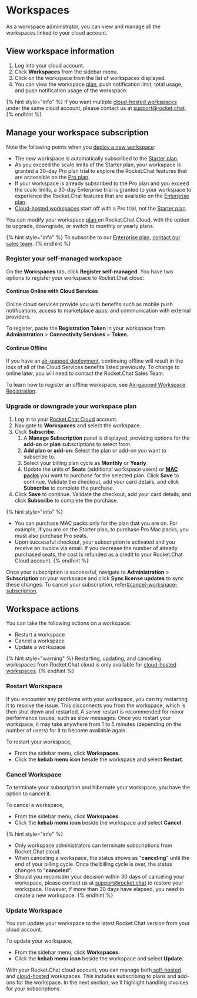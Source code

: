 # Workspaces

As a workspace administrator, you can view and manage all the workspaces linked to your cloud account.

## View workspace information

1. Log into your cloud account.
2. Click **Workspaces** from the sidebar menu.
3. Click on the workspace from the list of workspaces displayed.
4. You can view the workspace [plan](../../../readme/our-plans.md), push notification limit, total usage, and push notification usage of the workspace.

{% hint style="info" %}
If you want multiple [cloud-hosted workspaces](https://docs.rocket.chat/customer-center/cloud-services-center/rocket.chat-cloud-hosting-service-level-agreement-sla) under the same cloud account, please contact us at [support@rocket.chat](mailto:support@rocket.chat).
{% endhint %}

## Manage your workspace subscription

Note the following points when you [deploy a new workspace](../../../deploy/deploy-rocket.chat/):

* The new workspace is automatically subscribed to the [Starter plan](../../../readme/our-plans.md#starter-plan).&#x20;
* As you exceed the scale limits of the Starter plan, your workspace is granted a 30-day Pro plan trial to explore the Rocket.Chat features that are accessible on the [Pro plan](../../../readme/our-plans.md#pro-plan).&#x20;
* If your workspace is already subscribed to the Pro plan and you exceed the scale limits, a 30-day Enterprise trial is granted to your workspace to experience the Rocket.Chat features that are available on the [Enterprise plan](../../../readme/our-plans.md#enterprise-plan).&#x20;
* [Cloud-hosted workspaces](https://docs.rocket.chat/customer-center/cloud-services-center/rocket.chat-cloud-hosting-service-level-agreement-sla) start off with a Pro trial, not the [Starter plan](../../../readme/our-plans.md#starter-plan).

You can modify your workspace [plan ](../../../readme/our-plans.md)on Rocket.Chat Cloud, with the option to upgrade, downgrade, or switch to monthly or yearly plans.&#x20;

{% hint style="info" %}
To subscribe to our [Enterprise plan](../../../readme/our-plans.md#enterprise-plan), [contact our sales team](https://www.rocket.chat/sales-contact).
{% endhint %}

### **Register your self-managed workspace**

On the **Workspaces** tab, click **Register self-managed**. You have two options to register your workspace to Rocket.Chat cloud:

#### Continue Online with Cloud Services

Online cloud services provide you with benefits such as mobile push notifications, access to marketplace apps, and communication with external providers.&#x20;

To register, paste the **Registration Token** in your workspace from **Administration** > **Connectivity Services** > **Token**.

#### Continue Offline

If you have an [air-gapped deployment](https://docs.rocket.chat/setup-and-configure/rocket.chat-air-gapped-deployment), continuing offline will result in the loss of all of the Cloud Services benefits listed previously. To change to online later, you will need to contact the Rocket.Chat Sales Team.&#x20;

To learn how to register an offline workspace, see [Air-gapped Workspace Registration](https://docs.rocket.chat/setup-and-configure/rocket.chat-air-gapped-deployment/offline-workspace-registration).

### **Upgrade or downgrade your workspace plan**&#x20;

1. Log in to your [Rocket.Chat Cloud](https://cloud.rocket.chat/home) account.
2. Navigate to **Workspaces** and select the workspace.
3. Click **Subscribe.**&#x20;
   1. A **Manage Subscription** panel is displayed, providing options for the **add-on** or **plan** subscriptions to select from.
   2. **Add plan or add-on**: Select the plan or add-on you want to subscribe to.&#x20;
   3. Select your billing plan cycle as **Monthly** or **Yearly**.
   4. Update the units of **Seats** (additional workspace users) or [**MAC packs**](https://docs.rocket.chat/use-rocket.chat/workspace-administration/users/monthly-active-contacts-macs) you want to purchase for the selected plan. Click **Save** to continue. Validate the checkout, add your card details, and click **Subscribe** to complete the purchase.
4. Click **Save** to continue. Validate the checkout, add your card details, and click **Subscribe** to complete the purchase.

{% hint style="info" %}
* You can purchase MAC packs only for the plan that you are on. For example, if you are on the Starter plan, to purchase Pro Mac packs, you must also purchase Pro seats.
* Upon successful checkout, your subscription is activated and you receive an invoice via email. If you decrease the number of already purchased seats, the cost is refunded as a credit to your Rocket.Chat Cloud account.
{% endhint %}

Once your subscription is successful, navigate to **Administration** > **Subscription** on your workspace and click **Sync license updates** to sync these changes. To cancel your subscription, refer[#cancel-workspace-subscription](../../../setup-and-configure/license-application.md#cancel-workspace-subscription "mention").

## **Workspace actions**

You can take the following actions on a workspace:

* Restart a workspace
* Cancel a workspace
* Update a workspace

{% hint style="warning" %}
Restarting, updating, and canceling workspaces from Rocket.Chat cloud is only available for [cloud-hosted workspaces](https://docs.rocket.chat/customer-center/cloud-services-center/rocket.chat-cloud-hosting-service-level-agreement-sla).
{% endhint %}

### **Restart Workspace**

If you encounter any problems with your workspace, you can try restarting it to resolve the issue. This disconnects you from the workspace, which is then shut down and restarted. A server restart is recommended for minor performance issues, such as slow messages. Once you restart your workspace, it may take anywhere from 1 to 5 minutes (depending on the number of users) for it to become available again.

To restart your workspace,

* From the sidebar menu, click **Workspaces.**
* Click the **kebab menu icon** beside the workspace and select **Restart**.

### **Cancel Workspace**

To terminate your subscription and hibernate your workspace, you have the option to cancel it.

To cancel a workspace,

* From the sidebar menu, click **Workspaces.**
* Click the **kebab menu** **icon** beside the workspace and select **Cancel**.

{% hint style="info" %}
* Only workspace administrators can terminate subscriptions from Rocket.Chat cloud.
* When canceling a workspace, the status shows as "**canceling**" until the end of your billing cycle. Once the billing cycle is over, the status changes to "**canceled**".
* Should you reconsider your decision within 30 days of canceling your workspace, please contact us at  [support@rocket.chat](mailto:support@rocket.chat) to restore your workspace. However, if more than 30 days have elapsed, you need to create a new workspace.
{% endhint %}

### **Update Workspace**

You can update your workspace to the latest Rocket.Chat version from your cloud account.

To update your workspace,

* From the sidebar menu, click **Workspaces.**
* Click the **kebab menu** **icon** beside the workspace and select **Update**.

With your Rocket.Chat cloud account, you can manage both[ self-hosted](../../../deploy/deploy-rocket.chat/) and [cloud-hosted](https://docs.rocket.chat/customer-center/cloud-services-center/rocket.chat-cloud-hosting-service-level-agreement-sla) workspaces. This includes subscribing to plans and add-ons for the workspace. In the next section, we'll highlight handling invoices for your subscriptions.
